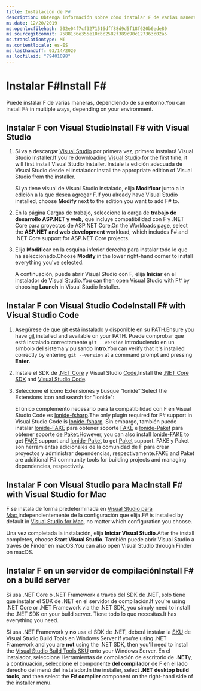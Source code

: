 ```yaml
---
title: Instalación de F#
description: Obtenga información sobre cómo instalar F de varias maneras diferentes.
ms.date: 12/20/2019
ms.openlocfilehash: 302e04f7cf3271516dff88d9d5f18f620b6ede80
ms.sourcegitcommit: 7588136e355e10cbc2582f389c90c127363c02a5
ms.translationtype: MT
ms.contentlocale: es-ES
ms.lasthandoff: 03/14/2020
ms.locfileid: "79401098"
---
```

# <a name="install-f"></a><span data-ttu-id="b8ed6-103">Instalar F\#</span><span class="sxs-lookup"><span data-stu-id="b8ed6-103">Install F\#</span></span>

<span data-ttu-id="b8ed6-104">Puede instalar F de varias maneras, dependiendo de su entorno.</span><span class="sxs-lookup"><span data-stu-id="b8ed6-104">You can install F# in multiple ways, depending on your environment.</span></span>

## <a name="install-f-with-visual-studio"></a><span data-ttu-id="b8ed6-105">Instalar F con Visual Studio</span><span class="sxs-lookup"><span data-stu-id="b8ed6-105">Install F# with Visual Studio</span></span>

1. <span data-ttu-id="b8ed6-106">Si va a descargar [Visual Studio](https://visualstudio.microsoft.com/downloads/?utm_medium=microsoft&utm_source=docs.microsoft.com&utm_campaign=inline+link&utm_content=download+vs2019) por primera vez, primero instalará Visual Studio Installer.</span><span class="sxs-lookup"><span data-stu-id="b8ed6-106">If you're downloading [Visual Studio](https://visualstudio.microsoft.com/downloads/?utm_medium=microsoft&utm_source=docs.microsoft.com&utm_campaign=inline+link&utm_content=download+vs2019) for the first time, it will first install Visual Studio Installer.</span></span> <span data-ttu-id="b8ed6-107">Instale la edición adecuada de Visual Studio desde el instalador.</span><span class="sxs-lookup"><span data-stu-id="b8ed6-107">Install the appropriate edition of Visual Studio from the installer.</span></span>

   <span data-ttu-id="b8ed6-108">Si ya tiene visual de Visual Studio instalado, elija **Modificar** junto a la edición a la que desea agregar F.</span><span class="sxs-lookup"><span data-stu-id="b8ed6-108">If you already have Visual Studio installed, choose **Modify** next to the edition you want to add F# to.</span></span>

2. <span data-ttu-id="b8ed6-109">En la página Cargas de trabajo, seleccione la carga de **trabajo de desarrollo ASP.NET y web,** que incluye compatibilidad con F y .NET Core para proyectos de ASP.NET Core.</span><span class="sxs-lookup"><span data-stu-id="b8ed6-109">On the Workloads page, select the **ASP.NET and web development** workload, which includes F# and .NET Core support for ASP.NET Core projects.</span></span>

3. <span data-ttu-id="b8ed6-110">Elija **Modificar** en la esquina inferior derecha para instalar todo lo que ha seleccionado.</span><span class="sxs-lookup"><span data-stu-id="b8ed6-110">Choose **Modify** in the lower right-hand corner to install everything you've selected.</span></span>

   <span data-ttu-id="b8ed6-111">A continuación, puede abrir Visual Studio con F, elija **Iniciar** en el instalador de Visual Studio.</span><span class="sxs-lookup"><span data-stu-id="b8ed6-111">You can then open Visual Studio with F# by choosing **Launch** in Visual Studio Installer.</span></span>

## <a name="install-f-with-visual-studio-code"></a><span data-ttu-id="b8ed6-112">Instalar F con Visual Studio Code</span><span class="sxs-lookup"><span data-stu-id="b8ed6-112">Install F# with Visual Studio Code</span></span>

1. <span data-ttu-id="b8ed6-113">Asegúrese de [que](https://git-scm.com/download) git está instalado y disponible en su PATH.</span><span class="sxs-lookup"><span data-stu-id="b8ed6-113">Ensure you have [git](https://git-scm.com/download) installed and available on your PATH.</span></span> <span data-ttu-id="b8ed6-114">Puede comprobar que está instalado correctamente `git --version` introduciendo en un símbolo del sistema y pulsando **Intro**.</span><span class="sxs-lookup"><span data-stu-id="b8ed6-114">You can verify that it's installed correctly by entering `git --version` at a command prompt and pressing **Enter**.</span></span>

2. <span data-ttu-id="b8ed6-115">Instale el SDK de [.NET Core](https://dotnet.microsoft.com/download) y Visual Studio [Code.](https://code.visualstudio.com)</span><span class="sxs-lookup"><span data-stu-id="b8ed6-115">Install the [.NET Core SDK](https://dotnet.microsoft.com/download) and [Visual Studio Code](https://code.visualstudio.com).</span></span>

3. <span data-ttu-id="b8ed6-116">Seleccione el icono Extensiones y busque "Ionide":</span><span class="sxs-lookup"><span data-stu-id="b8ed6-116">Select the Extensions icon and search for "Ionide":</span></span>

   <span data-ttu-id="b8ed6-117">El único complemento necesario para la compatibilidad con F en Visual Studio Code es [Ionide-fsharp](https://marketplace.visualstudio.com/items?itemName=Ionide.Ionide-fsharp).</span><span class="sxs-lookup"><span data-stu-id="b8ed6-117">The only plugin required for F# support in Visual Studio Code is [Ionide-fsharp](https://marketplace.visualstudio.com/items?itemName=Ionide.Ionide-fsharp).</span></span> <span data-ttu-id="b8ed6-118">Sin embargo, también puede instalar [Ionide-FAKE](https://marketplace.visualstudio.com/items?itemName=Ionide.Ionide-FAKE) para obtener soporte [FAKE](https://fake.build/) e [Ionide-Paket](https://marketplace.visualstudio.com/items?itemName=Ionide.Ionide-Paket) para obtener soporte [de Paket.](https://fsprojects.github.io/Paket/)</span><span class="sxs-lookup"><span data-stu-id="b8ed6-118">However, you can also install [Ionide-FAKE](https://marketplace.visualstudio.com/items?itemName=Ionide.Ionide-FAKE) to get [FAKE](https://fake.build/) support and [Ionide-Paket](https://marketplace.visualstudio.com/items?itemName=Ionide.Ionide-Paket) to get [Paket](https://fsprojects.github.io/Paket/) support.</span></span> <span data-ttu-id="b8ed6-119">FAKE y Paket son herramientas adicionales de la comunidad de F para crear proyectos y administrar dependencias, respectivamente.</span><span class="sxs-lookup"><span data-stu-id="b8ed6-119">FAKE and Paket are additional F# community tools for building projects and managing dependencies, respectively.</span></span>

## <a name="install-f-with-visual-studio-for-mac"></a><span data-ttu-id="b8ed6-120">Instalar F con Visual Studio para Mac</span><span class="sxs-lookup"><span data-stu-id="b8ed6-120">Install F# with Visual Studio for Mac</span></span>

<span data-ttu-id="b8ed6-121">F se instala de forma predeterminada en [Visual Studio para Mac,](https://visualstudio.microsoft.com/vs/mac/?utm_medium=microsoft&utm_source=docs.microsoft.com&utm_campaign=inline+link)independientemente de la configuración que elija.</span><span class="sxs-lookup"><span data-stu-id="b8ed6-121">F# is installed by default in [Visual Studio for Mac](https://visualstudio.microsoft.com/vs/mac/?utm_medium=microsoft&utm_source=docs.microsoft.com&utm_campaign=inline+link), no matter which configuration you choose.</span></span>

<span data-ttu-id="b8ed6-122">Una vez completada la instalación, elija **Iniciar Visual Studio**.</span><span class="sxs-lookup"><span data-stu-id="b8ed6-122">After the install completes, choose **Start Visual Studio**.</span></span> <span data-ttu-id="b8ed6-123">También puede abrir Visual Studio a través de Finder en macOS.</span><span class="sxs-lookup"><span data-stu-id="b8ed6-123">You can also open Visual Studio through Finder on macOS.</span></span>

## <a name="install-f-on-a-build-server"></a><span data-ttu-id="b8ed6-124">Instalar F en un servidor de compilación</span><span class="sxs-lookup"><span data-stu-id="b8ed6-124">Install F# on a build server</span></span>

<span data-ttu-id="b8ed6-125">Si usa .NET Core o .NET Framework a través del SDK de .NET, solo tiene que instalar el SDK de .NET en el servidor de compilación.</span><span class="sxs-lookup"><span data-stu-id="b8ed6-125">If you're using .NET Core or .NET Framework via the .NET SDK, you simply need to install the .NET SDK on your build server.</span></span> <span data-ttu-id="b8ed6-126">Tiene todo lo que necesitas.</span><span class="sxs-lookup"><span data-stu-id="b8ed6-126">It has everything you need.</span></span>

<span data-ttu-id="b8ed6-127">Si usa .NET Framework y **no** usa el SDK de .NET, deberá instalar la [SKU](https://visualstudio.microsoft.com/thank-you-downloading-visual-studio/?sku=BuildTools&rel=16) de Visual Studio Build Tools en Windows Server.</span><span class="sxs-lookup"><span data-stu-id="b8ed6-127">If you're using .NET Framework and you are **not** using the .NET SDK, then you'll need to install the [Visual Studio Build Tools SKU](https://visualstudio.microsoft.com/thank-you-downloading-visual-studio/?sku=BuildTools&rel=16) onto your Windows Server.</span></span> <span data-ttu-id="b8ed6-128">En el instalador, seleccione Herramientas de compilación de escritorio de **.NET**y, a continuación, seleccione el componente **del compilador** de F en el lado derecho del menú del instalador.</span><span class="sxs-lookup"><span data-stu-id="b8ed6-128">In the installer, select **.NET desktop build tools**, and then select the **F# compiler** component on the right-hand side of the installer menu.</span></span>
